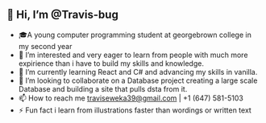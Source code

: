 ## 👋 Hi, I’m @Travis-bug ##
- 🎓A young computer programming student at georgebrown college in my second year 
- 👀 I’m interested and very eager to learn from people with much more expirience than i have to build my skills and knowledge.
- 🌱 I’m currently learning React and C# and advancing my skills in vanilla.
- 💞️ I’m looking to collaborate on a Database project creating a large scale Database and building a site that pulls dsta from it.
- 📫 How to reach me traviseweka39@gmail.com | +1 (647) 581-5103
- ⚡ Fun fact i learn from illustrations faster than wordings or written text 

<!---
Travis-bug/Travis-bug is a ✨ special ✨ repository because its `README.md` (this file) appears on your GitHub profile.
You can click the Preview link to take a look at your changes.
--->
